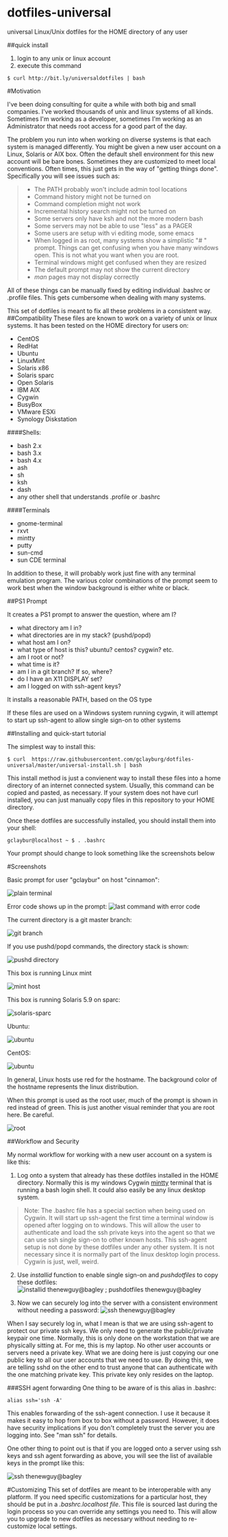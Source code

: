 dotfiles-universal
==================

universal Linux/Unix dotfiles for the HOME directory of any user

##quick install
1. login to any unix or linux account
2. execute this command

```
$ curl http://bit.ly/universaldotfiles | bash
```



#Motivation

I've been doing consulting for quite a while with both big and small companies.  I've worked thousands of unix and linux systems of all kinds.  Sometimes I'm working as a developer, sometimes I'm working as an Administrator that needs root access for a good part of the day.  

The problem you run into when working on diverse systems is that each system is managed differently.  You might be given a new user account on a Linux, Solaris or AIX box.  Often the default shell environment for this new account will be bare bones.   Sometimes they are customized to meet local conventions.  Often times, this just gets in the way of "getting things done".  Specifically you will see issues such as:

>- The PATH probably won't include admin tool locations
>- Command history might not be turned on
>- Command completion might not work
>- Incremental history search might not be turned on
>- Some servers only have ksh and not the more modern bash
>- Some servers may not be able to use "less" as a PAGER
>- Some users are setup with vi editing mode, some emacs
>- When logged in as root, many systems show a simplistic "# " prompt.  Things can get confusing when you have many windows open.  This is not what you want when you are root.
>- Terminal windows might get confused when they are resized
>- The default prompt may not show the current directory
>- *man* pages may not display correctly

All of these things can be manually fixed by editing individual .bashrc or .profile files.  This gets cumbersome when dealing with many systems.  

This set of dotfiles is meant to fix all these problems in a consistent way.  
##Compatibility
These files are known to work on a variety of unix or linux systems.  It has been tested on the HOME directory for users on:

* CentOS
* RedHat
* Ubuntu
* LinuxMint
* Solaris x86
* Solaris sparc
* Open Solaris
* IBM AIX
* Cygwin
* BusyBox
* VMware ESXi
* Synology Diskstation

####Shells:
* bash 2.x
* bash 3.x
* bash 4.x
* ash
* sh
* ksh
* dash
* any other shell that understands .profile or .bashrc

####Terminals
* gnome-terminal
* rxvt
* mintty
* putty
* sun-cmd
* sun CDE terminal

In addition to these, it will probably work just fine with any terminal emulation program.  The various color combinations of the prompt seem to work best when the window background is either white or black.

##PS1 Prompt

It creates a PS1 prompt to answer the question, where am I?

- what directory am I in?
- what directories are in my stack? (pushd/popd)
- what host am I on?
- what type of host is this?  ubuntu? centos? cygwin? etc.
- am I root or not?
- what time is it?
- am I in a git branch? If so, where?
- do I have an X11 DISPLAY set?
- am I logged on with ssh-agent keys?



It installs a reasonable PATH, based on the OS type

If these files are used on a Windows system running cygwin, it will attempt to start up ssh-agent to allow single sign-on to other systems

##Installing and quick-start tutorial

The simplest way to install this:

```shell
$ curl  https://raw.githubusercontent.com/gclayburg/dotfiles-universal/master/universal-install.sh | bash
```

This install method is just a convienent way to install these files into a home directory of an internet connected system.  Usually, this command can be copied and pasted, as necessary.  If your system does not have curl installed, you can just manually copy files in this repository to your HOME directory.

Once these dotfiles are successfully installed, you should install them into your shell:

```
gclaybur@localhost ~ $ . .bashrc
```

Your prompt should change to look something like the screenshots below

#Screenshots

Basic prompt for user "gclaybur" on host "cinnamon":

![plain terminal](https://raw.githubusercontent.com/gclayburg/dotfiles-universal/master/images/screenshot-plain.png)

Error code shows up in the prompt:
![last command with error code](https://raw.githubusercontent.com/gclayburg/dotfiles-universal/master/images/screenshot-errorcode.png)

The current directory is a git master branch:

![git branch](https://raw.githubusercontent.com/gclayburg/dotfiles-universal/master/images/screenshot-gitbranch.png)

If you use pushd/popd commands, the directory stack is shown:

![pushd directory](https://raw.githubusercontent.com/gclayburg/dotfiles-universal/master/images/screenshot-pushd.png)

This box is running Linux mint

![mint host](https://raw.githubusercontent.com/gclayburg/dotfiles-universal/master/images/screenshot-mint-host.png)

This box is running Solaris 5.9 on sparc:

![solaris-sparc](https://raw.githubusercontent.com/gclayburg/dotfiles-universal/master/images/screenshot-solaris.png)

Ubuntu:

![ubuntu](https://raw.githubusercontent.com/gclayburg/dotfiles-universal/master/images/screenshot-ubuntu.png)

CentOS:

![ubuntu](https://raw.githubusercontent.com/gclayburg/dotfiles-universal/master/images/screenshot-centos.png)

In general, Linux hosts use red for the hostname.  The background color of the hostname represents the linux distribution.

When this prompt is used as the root user, much of the prompt is shown in red instead of green.  This is just another visual reminder that you are root here.  Be careful.

![root](https://raw.githubusercontent.com/gclayburg/dotfiles-universal/master/images/screenshot-root.png)



##Workflow and Security

My normal workflow for working with a new user account on a system is like this:

1. Log onto a system that already has these dotfiles installed in the HOME directory.  Normally this is my windows Cygwin [mintty](https://code.google.com/p/mintty/) terminal that is running a bash login shell.  It could also easily be any linux desktop system.
 
> Note: The .bashrc file has a special section when being used on Cygwin.  It will start up ssh-agent the first time a terminal window is opened after logging on to windows.  This will allow the user to authenticate and load the ssh private keys into the agent so that we can use ssh single sign-on to other known hosts.  This ssh-agent setup is not done by these dotfiles under any other system.  It is not necessary since it is normally part of the linux desktop login process.  Cygwin is just, well, weird.

2. Use *installid* function to enable single sign-on and *pushdotfiles* to copy these dotfiles:
![installid thenewguy@bagley  ; pushdotfiles thenewguy@bagley](https://raw.githubusercontent.com/gclayburg/dotfiles-universal/master/images/screenshot-thenewguy.png)

3. Now we can securely log into the server with a consistent environment without needing a password:
![ssh thenewguy@bagley](https://raw.githubusercontent.com/gclayburg/dotfiles-universal/master/images/screenshot-login-thenewguy.png)

When I say securely log in, what I mean is that we are using ssh-agent to protect our private ssh keys.  We only need to generate the public/private keypair one time.  Normally, this is only done on the workstation that we are physically sitting at.  For me, this is my laptop.  No other user accounts or servers need a private key.  What we are doing here is just copying our one public key to all our user accounts that we need to use.  By doing this, we are telling sshd on the other end to trust anyone that can authenticate with the one matching private key.  This private key only resides on the laptop.


###SSH agent forwarding
One thing to be aware of is this alias in .bashrc:

```
alias ssh='ssh -A'
```
This enables forwarding of the ssh-agent connection.  I use it because it makes it easy to hop from box to box without a password.  However, it does have security implications if you don't completely trust the server you are logging into.  See "man ssh" for details.

One other thing to point out is that if you are logged onto a server using ssh keys and ssh agent forwarding as above, you will see the list of available keys in the prompt like this:

![ssh thenewguy@bagley](https://raw.githubusercontent.com/gclayburg/dotfiles-universal/master/images/screenshot-nopassword.png)



#Customizing
This set of dotfiles are meant to be interoperable with any platform.  If you need specific customizations for a particular host, they should be put in a *.bashrc.localhost file*.  This file is sourced last during the login process so you can override any settings you need to.  This will allow you to upgrade to new dotfiles as necessary without needing to re-customize local settings.
